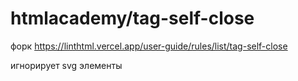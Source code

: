 # htmlacademy/tag-self-close

форк https://linthtml.vercel.app/user-guide/rules/list/tag-self-close

игнорирует svg элементы

